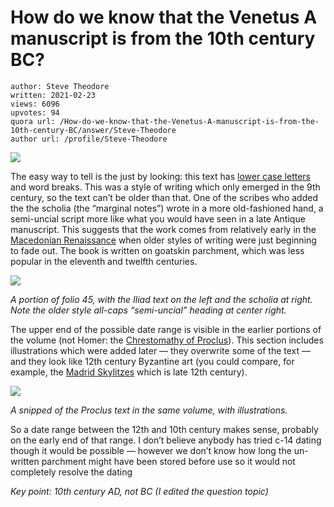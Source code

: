 # How do we know that the Venetus A manuscript is from the 10th century BC?

	author: Steve Theodore
	written: 2021-02-23
	views: 6096
	upvotes: 94
	quora url: /How-do-we-know-that-the-Venetus-A-manuscript-is-from-the-10th-century-BC/answer/Steve-Theodore
	author url: /profile/Steve-Theodore


![](https://qph.fs.quoracdn.net/main-qimg-2d6ade9c17570f591fb04c0e7de966cc)

The easy way to tell is the just by looking: this text has [lower case letters](https://en.wikipedia.org/wiki/Greek_minuscule) and word breaks. This was a style of writing which only emerged in the 9th century, so the text can’t be older than that. One of the scribes who added the the scholia (the “marginal notes”) wrote in a more old-fashioned hand, a semi-uncial script more like what you would have seen in a late Antique manuscript. This suggests that the work comes from relatively early in the [Macedonian Renaissance](https://en.wikipedia.org/wiki/Macedonian_Renaissance) when older styles of writing were just beginning to fade out. The book is written on goatskin parchment, which was less popular in the eleventh and twelfth centuries.

![](https://qph.fs.quoracdn.net/main-qimg-d948c240a304794d1275b1c0d20905ed)

_A portion of folio 45, with the Iliad text on the left and the scholia at right. Note the older style all-caps “semi-uncial” heading at center right._ 

The upper end of the possible date range is visible in the earlier portions of the volume (not Homer: the [Chrestomathy of Proclus](https://books.google.com/books/about/Procli_chrestomathia_poetica.html?id=Gr9hjgEACAAJ)). This section includes illustrations which were added later — they overwrite some of the text — and they look like 12th century Byzantine art (you could compare, for example, the [Madrid Skylitzes](https://en.wikipedia.org/wiki/Madrid_Skylitzes) which is late 12th century).

![](https://qph.fs.quoracdn.net/main-qimg-1c588b808d548e446105a193f5f439d9)

_A snipped of the Proclus text in the same volume, with illustrations._ 

So a date range between the 12th and 10th century makes sense, probably on the early end of that range. I don’t believe anybody has tried c-14 dating though it would be possible — however we don’t know how long the un-written parchment might have been stored before use so it would not completely resolve the dating



_Key point: 10th century AD, not BC (I edited the question topic)_ 

